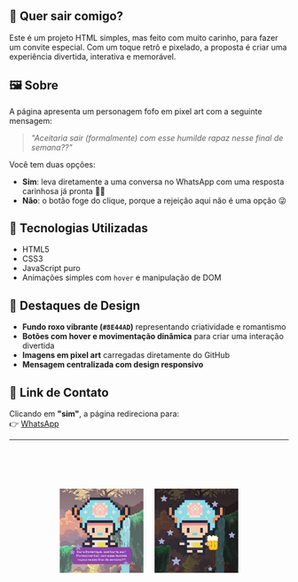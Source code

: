 ## 💌 Quer sair comigo?

Este é um projeto HTML simples, mas feito com muito carinho, para fazer um convite especial. Com um toque retrô e pixelado, a proposta é criar uma experiência divertida, interativa e memorável.

## 🖼️ Sobre

A página apresenta um personagem fofo em pixel art com a seguinte mensagem:

> _"Aceitaria sair (formalmente) com esse humilde rapaz nesse final de semana??"_

Você tem duas opções:

- **Sim**: leva diretamente a uma conversa no WhatsApp com uma resposta carinhosa já pronta 💬💘  
- **Não**: o botão foge do clique, porque a rejeição aqui não é uma opção 😜

## 🧠 Tecnologias Utilizadas

- HTML5  
- CSS3  
- JavaScript puro  
- Animações simples com `hover` e manipulação de DOM

## 🎨 Destaques de Design

- **Fundo roxo vibrante (`#8E44AD`)** representando criatividade e romantismo  
- **Botões com hover e movimentação dinâmica** para criar uma interação divertida  
- **Imagens em pixel art** carregadas diretamente do GitHub  
- **Mensagem centralizada com design responsivo**


## 📱 Link de Contato

Clicando em **"sim"**, a página redireciona para:  
👉 [WhatsApp](https://wa.me/5542999316819?text=sim%20gatinho%2C%20eu%20aceito%20ir%20em%20um%20encontro%20com%20vc%20%F0%9F%98%98%F0%9F%A5%B0)

---

<div style="display: flex; align-items: center; justify-content: center; height: 300px; gap: 20px;">
  <img src="https://github.com/iuripedroso/Dear_Domenique/blob/main/imgs/img%20final%20domi%20-%201.png?raw=true" alt="Imagem do projeto" width="30%" margin-right: 10px/>
  <img src="https://github.com/iuripedroso/Dear_Domenique/blob/main/imgs/img%20final%20domi%20-%202.png?raw=true" alt="Imagem do projeto 2" width="30%" />
</div>




